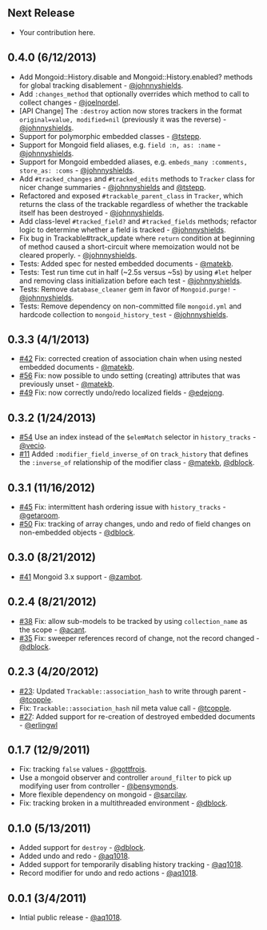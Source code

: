 Next Release
------------

* Your contribution here.

0.4.0 (6/12/2013)
-----------------

* Add Mongoid::History.disable and Mongoid::History.enabled? methods for global tracking disablement - [@johnnyshields](https://github.com/johnnyshields).
* Add `:changes_method` that optionally overrides which method to call to collect changes - [@joelnordel](https://github.com/joelnordell).
* [API Change] The `:destroy` action now stores trackers in the format `original=value, modified=nil` (previously it was the reverse) - [@johnnyshields](https://github.com/johnnyshields).
* Support for polymorphic embedded classes - [@tstepp](https://github.com/tstepp).
* Support for Mongoid field aliases, e.g. `field :n, as: :name` - [@johnnyshields](https://github.com/johnnyshields).
* Support for Mongoid embedded aliases, e.g. `embeds_many :comments, store_as: :coms` - [@johnnyshields](https://github.com/johnnyshields).
* Add `#tracked_changes` and `#tracked_edits` methods to `Tracker` class for nicer change summaries - [@johnnyshields](https://github.com/johnnyshields) and [@tstepp](https://github.com/tstepp).
* Refactored and exposed `#trackable_parent_class` in `Tracker`, which returns the class of the trackable regardless of whether the trackable itself has been destroyed - [@johnnyshields](https://github.com/johnnyshields).
* Add class-level `#tracked_field?` and `#tracked_fields` methods; refactor logic to determine whether a field is tracked - [@johnnyshields](https://github.com/johnnyshields).
* Fix bug in Trackable#track_update where `return` condition at beginning of method caused a short-circuit where memoization would not be cleared properly. - [@johnnyshields](https://github.com/johnnyshields).
* Tests: Added spec for nested embedded documents - [@matekb](https://github.com/matekb).
* Tests: Test run time cut in half (~2.5s versus ~5s) by using `#let` helper and removing class initialization before each test - [@johnnyshields](https://github.com/johnnyshields).
* Tests: Remove `database_cleaner` gem in favor of `Mongoid.purge!` - [@johnnyshields](https://github.com/johnnyshields).
* Tests: Remove dependency on non-committed file `mongoid.yml` and hardcode collection to `mongoid_history_test` - [@johnnyshields](https://github.com/johnnyshields).

0.3.3 (4/1/2013)
----------------

* [#42](https://github.com/aq1018/mongoid-history/issues/42) Fix: corrected creation of association chain when using nested embedded documents - [@matekb](https://github.com/matekb).
* [#56](https://github.com/aq1018/mongoid-history/issues/56) Fix: now possible to undo setting (creating) attributes that was previously unset - [@matekb](https://github.com/matekb).
* [#49](https://github.com/aq1018/mongoid-history/issues/49) Fix: now correctly undo/redo localized fields - [@edejong](https://github.com/edejong).


0.3.2 (1/24/2013)
-----------------

* [#54](https://github.com/aq1018/mongoid-history/pull/54) Use an index instead of the `$elemMatch` selector in `history_tracks` - [@vecio](https://github.com/vecio).
* [#11](https://github.com/aq1018/mongoid-history/issues/11) Added `:modifier_field_inverse_of` on `track_history` that defines the `:inverse_of` relationship of the modifier class - [@matekb](https://github.com/matekb), [@dblock](https://github.com/dblock).

0.3.1 (11/16/2012)
------------------

* [#45](https://github.com/aq1018/mongoid-history/pull/45) Fix: intermittent hash ordering issue with `history_tracks` - [@getaroom](https://github.com/getaroom).
* [#50](https://github.com/aq1018/mongoid-history/pull/50) Fix: tracking of array changes, undo and redo of field changes on non-embedded objects - [@dblock](https://github.com/dblock).

0.3.0 (8/21/2012)
-----------------

* [#41](https://github.com/aq1018/mongoid-history/pull/41) Mongoid 3.x support - [@zambot](https://github.com/zambot).

0.2.4 (8/21/2012)
-----------------

* [#38](https://github.com/aq1018/mongoid-history/pull/38) Fix: allow sub-models to be tracked by using `collection_name` as the scope - [@acant](https://github.com/acant).
* [#35](https://github.com/aq1018/mongoid-history/pull/35) Fix: sweeper references record of change, not the record changed - [@dblock](https://github.com/dblock).

0.2.3 (4/20/2012)
-----------------

* [#23](https://github.com/aq1018/mongoid-history/pull/34): Updated `Trackable::association_hash` to write through parent - [@tcopple](https://github.com/tcopple).
* Fix: `Trackable::association_hash` nil meta value call - [@tcopple](https://github.com/tcopple).
* [#27](https://github.com/aq1018/mongoid-history/pull/27): Added support for re-creation of destroyed embedded documents - [@erlingwl](https://github.com/erlingwl)

0.1.7 (12/9/2011)
-----------------

* Fix: tracking `false` values - [@gottfrois](https://github.com/gottfrois).
* Use a mongoid observer and controller `around_filter` to pick up modifying user from controller - [@bensymonds](https://github.com/bensymonds).
* More flexible dependency on mongoid - [@sarcilav](https://github.com/sarcilav).
* Fix: tracking broken in a multithreaded environment - [@dblock](https://github.com/dblock).

0.1.0 (5/13/2011)
-----------------

* Added support for `destroy` - [@dblock](https://github.com/dblock).
* Added undo and redo - [@aq1018](https://github.com/aq1018).
* Added support for temporarily disabling history tracking - [@aq1018](https://github.com/aq1018).
* Record modifier for undo and redo actions - [@aq1018](https://github.com/aq1018).

0.0.1 (3/4/2011)
----------------

* Intial public release - [@aq1018](https://github.com/aq1018).
